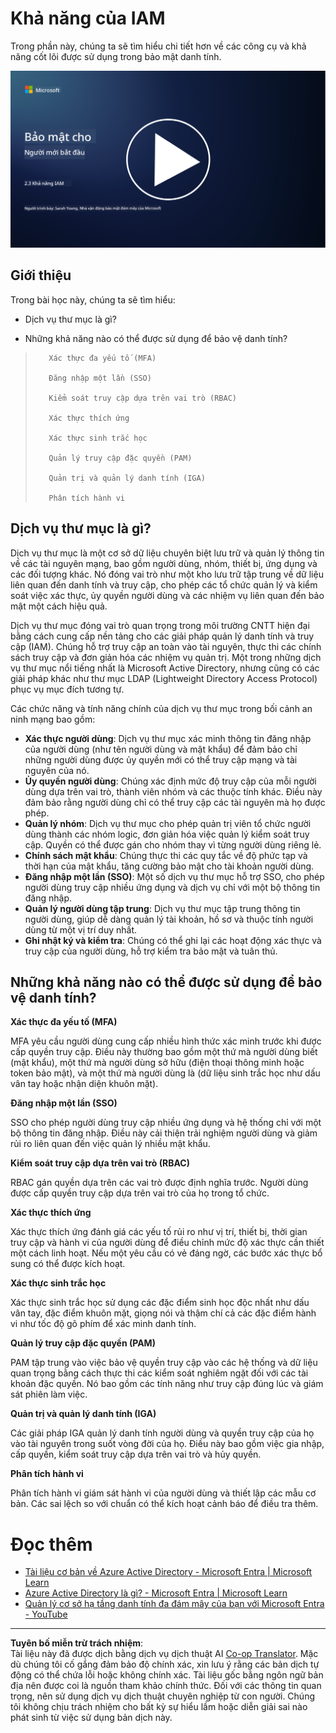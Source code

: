 <!--
CO_OP_TRANSLATOR_METADATA:
{
  "original_hash": "bf0b8a54f2c69951744df5a94bc923f7",
  "translation_date": "2025-09-04T01:56:50+00:00",
  "source_file": "2.3 IAM capabilities.md",
  "language_code": "vi"
}
-->
# Khả năng của IAM

Trong phần này, chúng ta sẽ tìm hiểu chi tiết hơn về các công cụ và khả năng cốt lõi được sử dụng trong bảo mật danh tính.

[![Xem video](../../translated_images/2-3_placeholder.627bdd56f0e6915d1c44f876715c48e2b27507edc096c3e5fe6c3b228fdd4cf5.vi.png)](https://learn-video.azurefd.net/vod/player?id=330158a0-95ef-434b-b308-6fc41eab4bd5)

## Giới thiệu

Trong bài học này, chúng ta sẽ tìm hiểu:

 - Dịch vụ thư mục là gì?
      
     
    
 - Những khả năng nào có thể được sử dụng để bảo vệ danh tính?
>
>        Xác thực đa yếu tố (MFA)
> 
>        Đăng nhập một lần (SSO)
> 
>        Kiểm soát truy cập dựa trên vai trò (RBAC)
> 
>        Xác thực thích ứng
> 
>        Xác thực sinh trắc học
> 
>        Quản lý truy cập đặc quyền (PAM)
> 
>        Quản trị và quản lý danh tính (IGA)
> 
>        Phân tích hành vi

## Dịch vụ thư mục là gì?

Dịch vụ thư mục là một cơ sở dữ liệu chuyên biệt lưu trữ và quản lý thông tin về các tài nguyên mạng, bao gồm người dùng, nhóm, thiết bị, ứng dụng và các đối tượng khác. Nó đóng vai trò như một kho lưu trữ tập trung về dữ liệu liên quan đến danh tính và truy cập, cho phép các tổ chức quản lý và kiểm soát việc xác thực, ủy quyền người dùng và các nhiệm vụ liên quan đến bảo mật một cách hiệu quả.

Dịch vụ thư mục đóng vai trò quan trọng trong môi trường CNTT hiện đại bằng cách cung cấp nền tảng cho các giải pháp quản lý danh tính và truy cập (IAM). Chúng hỗ trợ truy cập an toàn vào tài nguyên, thực thi các chính sách truy cập và đơn giản hóa các nhiệm vụ quản trị. Một trong những dịch vụ thư mục nổi tiếng nhất là Microsoft Active Directory, nhưng cũng có các giải pháp khác như thư mục LDAP (Lightweight Directory Access Protocol) phục vụ mục đích tương tự.

Các chức năng và tính năng chính của dịch vụ thư mục trong bối cảnh an ninh mạng bao gồm:

 - **Xác thực người dùng**: Dịch vụ thư mục xác minh thông tin đăng nhập của người dùng (như tên người dùng và mật khẩu) để đảm bảo chỉ những người dùng được ủy quyền mới có thể truy cập mạng và tài nguyên của nó.
 - **Ủy quyền người dùng**: Chúng xác định mức độ truy cập của mỗi người dùng dựa trên vai trò, thành viên nhóm và các thuộc tính khác. Điều này đảm bảo rằng người dùng chỉ có thể truy cập các tài nguyên mà họ được phép.
 - **Quản lý nhóm**: Dịch vụ thư mục cho phép quản trị viên tổ chức người dùng thành các nhóm logic, đơn giản hóa việc quản lý kiểm soát truy cập. Quyền có thể được gán cho nhóm thay vì từng người dùng riêng lẻ.
 - **Chính sách mật khẩu**: Chúng thực thi các quy tắc về độ phức tạp và thời hạn của mật khẩu, tăng cường bảo mật cho tài khoản người dùng.
 - **Đăng nhập một lần (SSO)**: Một số dịch vụ thư mục hỗ trợ SSO, cho phép người dùng truy cập nhiều ứng dụng và dịch vụ chỉ với một bộ thông tin đăng nhập.
 - **Quản lý người dùng tập trung**: Dịch vụ thư mục tập trung thông tin người dùng, giúp dễ dàng quản lý tài khoản, hồ sơ và thuộc tính người dùng từ một vị trí duy nhất.
 - **Ghi nhật ký và kiểm tra**: Chúng có thể ghi lại các hoạt động xác thực và truy cập của người dùng, hỗ trợ kiểm tra bảo mật và tuân thủ.

## Những khả năng nào có thể được sử dụng để bảo vệ danh tính?

**Xác thực đa yếu tố (MFA)**

MFA yêu cầu người dùng cung cấp nhiều hình thức xác minh trước khi được cấp quyền truy cập. Điều này thường bao gồm một thứ mà người dùng biết (mật khẩu), một thứ mà người dùng sở hữu (điện thoại thông minh hoặc token bảo mật), và một thứ mà người dùng là (dữ liệu sinh trắc học như dấu vân tay hoặc nhận diện khuôn mặt).

**Đăng nhập một lần (SSO)**

SSO cho phép người dùng truy cập nhiều ứng dụng và hệ thống chỉ với một bộ thông tin đăng nhập. Điều này cải thiện trải nghiệm người dùng và giảm rủi ro liên quan đến việc quản lý nhiều mật khẩu.

**Kiểm soát truy cập dựa trên vai trò (RBAC)**

RBAC gán quyền dựa trên các vai trò được định nghĩa trước. Người dùng được cấp quyền truy cập dựa trên vai trò của họ trong tổ chức.

**Xác thực thích ứng**

Xác thực thích ứng đánh giá các yếu tố rủi ro như vị trí, thiết bị, thời gian truy cập và hành vi của người dùng để điều chỉnh mức độ xác thực cần thiết một cách linh hoạt. Nếu một yêu cầu có vẻ đáng ngờ, các bước xác thực bổ sung có thể được kích hoạt.

**Xác thực sinh trắc học**

Xác thực sinh trắc học sử dụng các đặc điểm sinh học độc nhất như dấu vân tay, đặc điểm khuôn mặt, giọng nói và thậm chí cả các đặc điểm hành vi như tốc độ gõ phím để xác minh danh tính.

**Quản lý truy cập đặc quyền (PAM)**

PAM tập trung vào việc bảo vệ quyền truy cập vào các hệ thống và dữ liệu quan trọng bằng cách thực thi các kiểm soát nghiêm ngặt đối với các tài khoản đặc quyền. Nó bao gồm các tính năng như truy cập đúng lúc và giám sát phiên làm việc.

**Quản trị và quản lý danh tính (IGA)**

Các giải pháp IGA quản lý danh tính người dùng và quyền truy cập của họ vào tài nguyên trong suốt vòng đời của họ. Điều này bao gồm việc gia nhập, cấp quyền, kiểm soát truy cập dựa trên vai trò và hủy quyền.

**Phân tích hành vi**

Phân tích hành vi giám sát hành vi của người dùng và thiết lập các mẫu cơ bản. Các sai lệch so với chuẩn có thể kích hoạt cảnh báo để điều tra thêm.

# Đọc thêm
- [Tài liệu cơ bản về Azure Active Directory - Microsoft Entra | Microsoft Learn](https://learn.microsoft.com/azure/active-directory/fundamentals/?WT.mc_id=academic-96948-sayoung)
- [Azure Active Directory là gì? - Microsoft Entra | Microsoft Learn](https://learn.microsoft.com/azure/active-directory/fundamentals/whatis?WT.mc_id=academic-96948-sayoung)
- [Quản lý cơ sở hạ tầng danh tính đa đám mây của bạn với Microsoft Entra - YouTube](https://www.youtube.com/watch?v=9qQiq3wTS2Y&list=PLXtHYVsvn_b_gtX1-NB62wNervQx1Fhp4&index=18)

---

**Tuyên bố miễn trừ trách nhiệm**:  
Tài liệu này đã được dịch bằng dịch vụ dịch thuật AI [Co-op Translator](https://github.com/Azure/co-op-translator). Mặc dù chúng tôi cố gắng đảm bảo độ chính xác, xin lưu ý rằng các bản dịch tự động có thể chứa lỗi hoặc không chính xác. Tài liệu gốc bằng ngôn ngữ bản địa nên được coi là nguồn tham khảo chính thức. Đối với các thông tin quan trọng, nên sử dụng dịch vụ dịch thuật chuyên nghiệp từ con người. Chúng tôi không chịu trách nhiệm cho bất kỳ sự hiểu lầm hoặc diễn giải sai nào phát sinh từ việc sử dụng bản dịch này.
